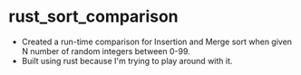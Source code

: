 # rust_sort_comparison

- Created a run-time comparison for Insertion and Merge sort when given N number of random integers between 0-99.
- Built using rust because I'm trying to play around with it.
